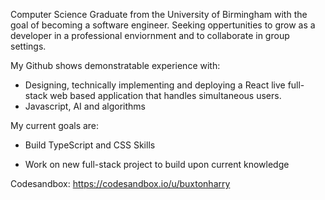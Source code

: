 Computer Science Graduate from the University of Birmingham with the goal of becoming a software engineer. Seeking oppertunities to grow as a developer in a professional enviornment and to collaborate in group settings.


My Github shows demonstratable experience with: 

- Designing, technically implementing and deploying a React live full-stack web based application that handles simultaneous users.
- Javascript, AI and algorithms

My current goals are: 

- Build TypeScript and CSS Skills

- Work on new full-stack project to build upon current knowledge


Codesandbox: https://codesandbox.io/u/buxtonharry
